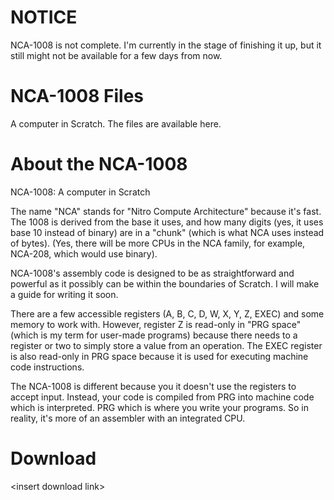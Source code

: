 # NOTICE
NCA-1008 is not complete. I'm currently in the stage of finishing it up, but it still might not be available for a few days from now.

# NCA-1008 Files
A computer in Scratch. The files are available here.

# About the NCA-1008
NCA-1008: A computer in Scratch

The name "NCA" stands for "Nitro Compute Architecture" because it's fast. The 1008 is derived from the base it uses, and how many digits (yes, it uses base 10 instead of binary) are in a "chunk" (which is what NCA uses instead of bytes). (Yes, there will be more CPUs in the NCA family, for example, NCA-208, which would use binary).

NCA-1008's assembly code is designed to be as straightforward and powerful as it possibly can be within the boundaries of Scratch. I will make a guide for writing it soon.

There are a few accessible registers (A, B, C, D, W, X, Y, Z, EXEC) and some memory to work with. However, register Z is read-only in "PRG space" (which is my term for user-made programs) because there needs to a register or two to simply store a value from an operation. The EXEC register is also read-only in PRG space because it is used for executing machine code instructions.

The NCA-1008 is different because you it doesn't use the registers to accept input. Instead, your code is compiled from PRG into machine code which is interpreted. PRG which is where you write your programs. So in reality, it's more of an assembler with an integrated CPU.

# Download
\<insert download link\>
